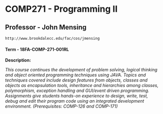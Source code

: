# COMP271 - Programming II
## Professor - John Mensing
    http://www.brookdalecc.edu/fac/cos/jmensing
#### Term - 18FA-COMP-271-001RL

__Description:__

_This course continues the development of problem solving, logical thinking and
object oriented programming techniques using JAVA. Topics and techniques
covered include design features from objects, classes and objects as
encapsulation tools, inheritance and hierarchies among classes, polymorphism,
exception handling and GUI/event driven programming. Assignments give students
hands-on experience to design, write, test, debug and edit their program code
using an integrated development environment. (Prerequisites: COMP-126 and
COMP-171)_
